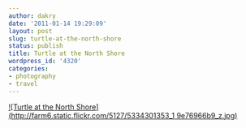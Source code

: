 ```yaml
---
author: dakry
date: '2011-01-14 19:29:09'
layout: post
slug: turtle-at-the-north-shore
status: publish
title: Turtle at the North Shore
wordpress_id: '4320'
categories:
- photography
- travel
---
```


[![Turtle at the North Shore](http://farm6.static.flickr.com/5127/5334301353_1
9e76966b9_z.jpg)](http://www.flickr.com/photos/zacharyz/5334301353/)

